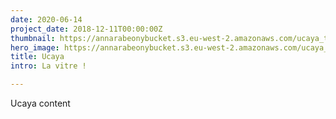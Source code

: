 ```yaml
---
date: 2020-06-14
project_date: 2018-12-11T00:00:00Z
thumbnail: https://annarabeonybucket.s3.eu-west-2.amazonaws.com/ucaya_trumbnail.png
hero_image: https://annarabeonybucket.s3.eu-west-2.amazonaws.com/ucaya_trumbnail.png
title: Ucaya
intro: La vitre !

---
```

Ucaya content